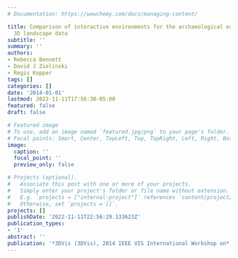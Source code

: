 ```yaml
---
# Documentation: https://wowchemy.com/docs/managing-content/

title: Comparison of interactive environments for the archaeological exploration of
  3D landscape data
subtitle: ''
summary: ''
authors:
- Rebecca Bennett
- David J Zielinski
- Regis Kopper
tags: []
categories: []
date: '2014-01-01'
lastmod: 2022-11-11T17:56:30-05:00
featured: false
draft: false

# Featured image
# To use, add an image named `featured.jpg/png` to your page's folder.
# Focal points: Smart, Center, TopLeft, Top, TopRight, Left, Right, BottomLeft, Bottom, BottomRight.
image:
  caption: ''
  focal_point: ''
  preview_only: false

# Projects (optional).
#   Associate this post with one or more of your projects.
#   Simply enter your project's folder or file name without extension.
#   E.g. `projects = ["internal-project"]` references `content/project/deep-learning/index.md`.
#   Otherwise, set `projects = []`.
projects: []
publishDate: '2022-11-11T22:56:29.133623Z'
publication_types:
- '1'
abstract: ''
publication: '*3DVis (3DVis), 2014 IEEE VIS International Workshop on*'
---
```

